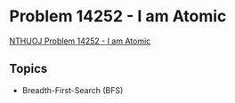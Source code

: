 # Problem 14252 - I am Atomic
[NTHUOJ Problem 14252 - I am Atomic](https://acm.cs.nthu.edu.tw/problem/14252/)

## Topics
- Breadth-First-Search (BFS)